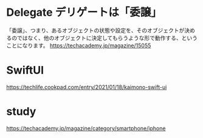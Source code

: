 # Delegate デリゲートは「委譲」
「委譲」、つまり、あるオブジェクトの状態や設定を、そのオブジェクトが決めるのではなく、他のオブジェクトに決定してもらうような形で動作する、ということになります。
https://techacademy.jp/magazine/15055

# SwiftUI
https://techlife.cookpad.com/entry/2021/01/18/kaimono-swift-ui

# study
https://techacademy.jp/magazine/category/smartphone/iphone
